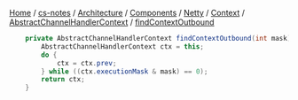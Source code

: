 [Home](https://mengxianbin.github.io) /
[cs-notes](https://mengxianbin.github.io/cs-notes/site) /
[Architecture](https://mengxianbin.github.io/cs-notes/site/Architecture) /
[Components](https://mengxianbin.github.io/cs-notes/site/Architecture/Components) /
[Netty](https://mengxianbin.github.io/cs-notes/site/Architecture/Components/Netty) /
[Context](https://mengxianbin.github.io/cs-notes/site/Architecture/Components/Netty/Context) /
[AbstractChannelHandlerContext](https://mengxianbin.github.io/cs-notes/site/Architecture/Components/Netty/Context/AbstractChannelHandlerContext) /
[findContextOutbound](https://mengxianbin.github.io/cs-notes/site/Architecture/Components/Netty/Context/AbstractChannelHandlerContext/findContextOutbound)

```java
    private AbstractChannelHandlerContext findContextOutbound(int mask) {
        AbstractChannelHandlerContext ctx = this;
        do {
            ctx = ctx.prev;
        } while ((ctx.executionMask & mask) == 0);
        return ctx;
    }
```
